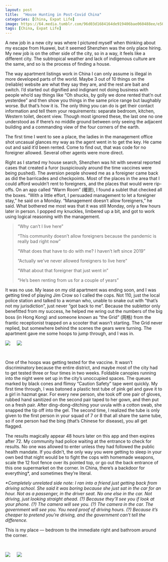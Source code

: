 ```yaml
---
layout: post
title:  "House Hunting in Post-Covid China"
categories: [China, Expat Life]
image: https://64.media.tumblr.com/96d03d1684164de919406bae060488ee/e5072a3b42adb424-75/s500x750/fbc46e1ed9bdad19dc34fdb94b7c783ede7e6ed2.jpg
tags: [China, Expat Life]
---
```



<p>A new job in a new city was where I pictured myself when thinking about my escape from Huawei, but it seemed Shenzhen was the only place hiring. My new job is on the other side of the city, so in a way, it feels like a different city. The subtropical weather and lack of indigenous culture are the same, and so is the process of finding a house.</p>

<p>The way apartment listings work in China I can only assume is illegal in more developed parts of the world. Maybe 3 out of 10 things on the (reliable) website are what they say they are, and the rest are bait and switch. I&rsquo;d started out dignified and indignant not doing business with people who&rsquo;d say things like &ldquo;Oh shucks, by golly we done rented that&rsquo;n out yesterdee&rdquo; and then show you things in the same price range but laughably worse. But that&rsquo;s how it is. The only thing you can do is get their contact information and tell them your requirements: separate bedroom, kitchen, Western toilet, decent view. Though most ignored these, the last one no one understood as if there&rsquo;s no middle ground between only seeing the adjacent building and a commanding view of the four corners of the earth.</p>

<p>The first time I went to see a place, the ladies in the management office shot uncasual glances my way as the agent went in to get the key. He came out and said it&rsquo;d been rented. Come to find out, that was code for no foreigner allowed. Several other agents were more direct.</p>

<p>Right as I started my house search, Shenzhen was hit with several reported cases that created a furor (suspiciously around the time vaccines were being pushed). The aversion people showed me as a foreigner came back as did the barricades and checkpoints. Most of the places in the area that I could afford wouldn&rsquo;t rent to foreigners, and the places that would were rip-offs. On an app called &ldquo;Warm Room&rdquo; (暖房), I found a sublet that checked all the boxes. &ldquo;With a little effort, I persuaded management to let a foreigner stay,&rdquo; he said on a Monday. &ldquo;Management doesn&rsquo;t allow foreigners,&rdquo; he said. What bothered me most was that it was still Monday, only a few hours later in person. I popped my knuckles, limbered up a bit, and got to work using logical reasoning with the management.</p>

<blockquote>
<p>&ldquo;Why can&rsquo;t I live here&rdquo;</p>

<p>&ldquo;This community doesn&rsquo;t allow foreigners because the pandemic is really bad right now&rdquo;</p>

<p>&ldquo;What does that have to do with me? I haven&rsquo;t left since 2019&rdquo;</p>

<p>&ldquo;Actually we&rsquo;ve never allowed foreigners to live here&rdquo;</p>

<p>&ldquo;What about that foreigner that just went in&rdquo;</p>

<p>&ldquo;He&rsquo;s been renting from us for a couple of years&rdquo;</p>

</blockquote>

<p>It was no use. My lease on my old apartment was ending soon, and I was getting tired of playing Jim Crow so I called the cops. Not 110, just the local police station and talked to a woman who, unable to snake out with &ldquo;that&rsquo;s not my jurisdiction&rdquo;, just never &ldquo;got back to me&rdquo;. Because the sublettor only benefitted from my success, he helped me wring out the numbers of the big boss (in Hong Kong) and someone known as &ldquo;the Grid&rdquo; (网格) from the frantic receptionist trapped on a scooter that wasn&rsquo;t starting. The Grid never replied, but somewhere behind the scenes the gears were turning. The apartment gave me some hoops to jump through, and I was in.</p>


 <div class="columns">
  <div class="img1">
<a href="https://64.media.tumblr.com/6f97152af445b1caec36a9b5e345aca9/e5072a3b42adb424-e9/s500x750/9e953d6c0f194e105cbbe5c6587f0ec86b017aed.jpg"><img class="glightbox" src="https://64.media.tumblr.com/6f97152af445b1caec36a9b5e345aca9/e5072a3b42adb424-e9/s500x750/9e953d6c0f194e105cbbe5c6587f0ec86b017aed.jpg" /></a>
  </div>
  <div class="img2">
<a href="https://64.media.tumblr.com/226e709101e6020db95181e79621e1c5/e5072a3b42adb424-c9/s500x750/9a679019bfa85625dd0b4271711326bb0452bba5.jpg"><img class="glightbox" src="https://64.media.tumblr.com/226e709101e6020db95181e79621e1c5/e5072a3b42adb424-c9/s500x750/9a679019bfa85625dd0b4271711326bb0452bba5.jpg" /></a>
 </div>
  </div>




<p>&nbsp;</p>

<p>One of the hoops was getting tested for the vaccine. It wasn&rsquo;t discriminatory because the entire district, and maybe most of the city had to get tested three or four times in two weeks. Foldable canopies running into the night were set up in the city&rsquo;s unoccupied spaces. The queues marked by black cones and flimsy &ldquo;Caution Safety&rdquo; tape went quickly. My first time through, I was batoned a plastic test tube of pink gel and gave it to a girl in hazmat gear. For every new person, she took off one pair of gloves, rubbed hand sanitized on the second pair taped to her gown, and then put on a fresh pair. After ding-dong-ditching your uvula with a cotton swab, she snapped the tip off into the gel. The second time, I realized the tube is only given to the first person in your squad of 7 or 8 that all share the same tube, so if one person had the bing (that&rsquo;s Chinese for disease), you all get flagged.</p>

<p>The results magically appear 48 hours later on this app and then expires after 72. My community had police waiting at the entrance to check for results. No one was allowed to enter unless they had followed the public health mandate. If you didn&rsquo;t, the only way you were getting to sleep in your own bed that night would be to fight the cops with homemade weapons, scale the 12 foot fence over its pointed top, or go out the back entrance of this one supermarket on the corner. In China, there&rsquo;s a backdoor for everything*, and sometimes they&rsquo;re literal.</p>

<p><em>*Completely unrelated side note: I ran into a friend just getting back from driving school. She said it was boring because she just sat in the car for an hour. Not as a passenger, in the driver seat. No one else in the car. Not driving, just looking straight ahead. (?) Because they&rsquo;ll see you if look at your phone. (?) The camera will see you. (?) The camera in the car. The government will see you. You need proof of driving hours. (?) Because it&rsquo;s cheaper to pretend you&rsquo;re driving, and the government can&rsquo;t tell the difference.</em></p>

<p>This is my place &mdash; bedroom to the immediate right and bathroom around the corner.</p>

<p>&nbsp;</p>
 <div class="columns">
  <div class="img1">
<a href="https://64.media.tumblr.com/96d03d1684164de919406bae060488ee/e5072a3b42adb424-75/s500x750/fbc46e1ed9bdad19dc34fdb94b7c783ede7e6ed2.jpg"><img class="glightbox" src="https://64.media.tumblr.com/96d03d1684164de919406bae060488ee/e5072a3b42adb424-75/s500x750/fbc46e1ed9bdad19dc34fdb94b7c783ede7e6ed2.jpg" /></a>
  </div>
  <div class="img2">
<a href="https://64.media.tumblr.com/7018d33f2f8200dfc105f39c1768955c/e5072a3b42adb424-e7/s500x750/28100491ad32e5ced5246a287af80d60a827c346.jpg"><img class="glightbox" src="https://64.media.tumblr.com/7018d33f2f8200dfc105f39c1768955c/e5072a3b42adb424-e7/s500x750/28100491ad32e5ced5246a287af80d60a827c346.jpg" /></a>
 </div>
  </div>


